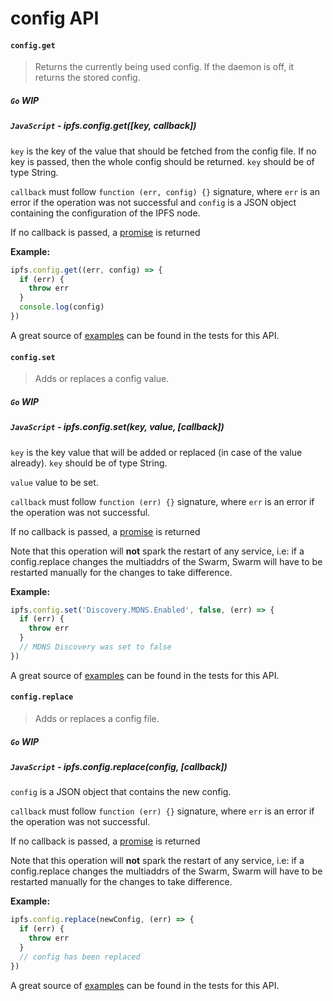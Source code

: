 config API
==========

#### `config.get`

> Returns the currently being used config. If the daemon is off, it returns the stored config.

##### `Go` **WIP**

##### `JavaScript` - ipfs.config.get([key, callback])

`key` is the key of the value that should be fetched from the config file. If no key is passed, then the whole config should be returned. `key` should be of type String.

`callback` must follow `function (err, config) {}` signature, where `err` is an error if the operation was not successful and `config` is a JSON object containing the configuration of the IPFS node.

If no callback is passed, a [promise][] is returned

**Example:**

```JavaScript
ipfs.config.get((err, config) => {
  if (err) {
    throw err
  }
  console.log(config)
})
```

A great source of [examples][] can be found in the tests for this API.

#### `config.set`

> Adds or replaces a config value.

##### `Go` **WIP**

##### `JavaScript` - ipfs.config.set(key, value, [callback])

`key` is the key value that will be added or replaced (in case of the value already). `key` should be of type String.

`value` value to be set.

`callback` must follow `function (err) {}` signature, where `err` is an error if the operation was not successful.

If no callback is passed, a [promise][] is returned

Note that this operation will **not** spark the restart of any service, i.e: if a config.replace changes the multiaddrs of the Swarm, Swarm will have to be restarted manually for the changes to take difference.

**Example:**

```JavaScript
ipfs.config.set('Discovery.MDNS.Enabled', false, (err) => {
  if (err) {
    throw err
  }
  // MDNS Discovery was set to false
})
```

A great source of [examples][] can be found in the tests for this API.

#### `config.replace`

> Adds or replaces a config file.

##### `Go` **WIP**

##### `JavaScript` - ipfs.config.replace(config, [callback])

`config` is a JSON object that contains the new config.

`callback` must follow `function (err) {}` signature, where `err` is an error if the operation was not successful.

If no callback is passed, a [promise][] is returned

Note that this operation will **not** spark the restart of any service, i.e: if a config.replace changes the multiaddrs of the Swarm, Swarm will have to be restarted manually for the changes to take difference.

**Example:**

```JavaScript
ipfs.config.replace(newConfig, (err) => {
  if (err) {
    throw err
  }
  // config has been replaced
})
```

A great source of [examples][] can be found in the tests for this API.

[promise]: https://developer.mozilla.org/en-US/docs/Web/JavaScript/Reference/Global_Objects/Promise
[examples]: https://github.com/ipfs/interface-ipfs-core/blob/master/js/src/config.js
